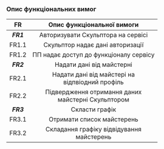 ### Опис функціональних вимог

|     FR    |              Опис функціональної вимоги             |
|:---------:|:---------------------------------------------------:|
| **_FR1_** |          Авторизувати Скульптора на сервісі         |
|   FR1.1   |           Скульптор надає дані авторизації          |
|   FR1.2   |        ПП надає доступ до функціоналу сервісу       |
| **_FR2_** |              Надати дані від майстерні              |
|   FR2.1   | Надати дані від майстері на <br>відпвіодний профіль |
|   FR2.2   |          Підвердження отримання даних <br> майстерні Скульптором         |
| **_FR3_** |                    Скласти графік                   |
|   FR3.1   |              Отримати список майстерень             |
|   FR3.2   |    Складання графіку відвідування <br>майстерень    |

